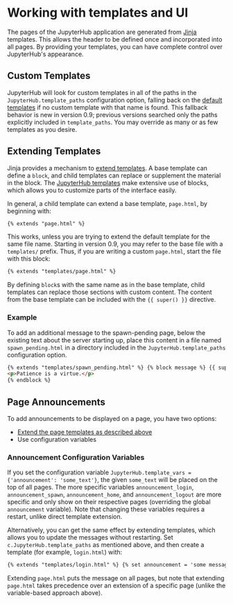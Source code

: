 # Working with templates and UI

The pages of the JupyterHub application are generated from
[Jinja](http://jinja.pocoo.org/) templates. This allows the header to be defined once and incorporated into all pages. By providing your templates, you can have complete control over JupyterHub's
appearance.

## Custom Templates

JupyterHub will look for custom templates in all of the paths in the
`JupyterHub.template_paths` configuration option, falling back on the
[default templates](https://github.com/jupyterhub/jupyterhub/tree/HEAD/share/jupyterhub/templates)
if no custom template with that name is found. This fallback
behavior is new in version 0.9; previous versions searched only the paths
explicitly included in `template_paths`. You may override as many
or as few templates as you desire.

## Extending Templates

Jinja provides a mechanism to [extend templates](http://jinja.pocoo.org/docs/2.10/templates/#template-inheritance).
A base template can define a `block`, and child templates can replace or
supplement the material in the block. The
[JupyterHub templates](https://github.com/jupyterhub/jupyterhub/tree/HEAD/share/jupyterhub/templates)
make extensive use of blocks, which allows you to customize parts of the interface easily.

In general, a child template can extend a base template, `page.html`, by beginning with:

```html
{% extends "page.html" %}
```

This works, unless you are trying to extend the default template for the same
file name. Starting in version 0.9, you may refer to the base file with a
`templates/` prefix. Thus, if you are writing a custom `page.html`, start the
file with this block:

```html
{% extends "templates/page.html" %}
```

By defining `block`s with the same name as in the base template, child templates
can replace those sections with custom content. The content from the base
template can be included with the `{{ super() }}` directive.

### Example

To add an additional message to the spawn-pending page, below the existing
text about the server starting up, place this content in a file named
`spawn_pending.html` in a directory included in the
`JupyterHub.template_paths` configuration option.

```html
{% extends "templates/spawn_pending.html" %} {% block message %} {{ super() }}
<p>Patience is a virtue.</p>
{% endblock %}
```

## Page Announcements

To add announcements to be displayed on a page, you have two options:

- [Extend the page templates as described above](#extending-templates)
- Use configuration variables

### Announcement Configuration Variables

If you set the configuration variable `JupyterHub.template_vars = {'announcement': 'some_text'}`, the given `some_text` will be placed on
the top of all pages. The more specific variables
`announcement_login`, `announcement_spawn`, `announcement_home`, and
`announcement_logout` are more specific and only show on their
respective pages (overriding the global `announcement` variable).
Note that changing these variables requires a restart, unlike direct
template extension.

Alternatively, you can get the same effect by extending templates, which allows you
to update the messages without restarting. Set
`c.JupyterHub.template_paths` as mentioned above, and then create a
template (for example, `login.html`) with:

```html
{% extends "templates/login.html" %} {% set announcement = 'some message' %}
```

Extending `page.html` puts the message on all pages, but note that
extending `page.html` takes precedence over an extension of a specific
page (unlike the variable-based approach above).
